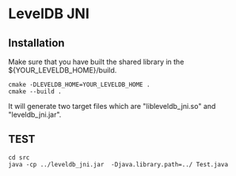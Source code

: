 # LevelDB JNI
## Installation

Make sure that you have built the shared library in the ${YOUR_LEVELDB_HOME}/build.

```shell
cmake -DLEVELDB_HOME=YOUR_LEVELDB_HOME .
cmake --build .
```

It will generate two target files which are "libleveldb_jni.so" and "leveldb_jni.jar".

## TEST
```shell
cd src
java -cp ../leveldb_jni.jar  -Djava.library.path=../ Test.java
```